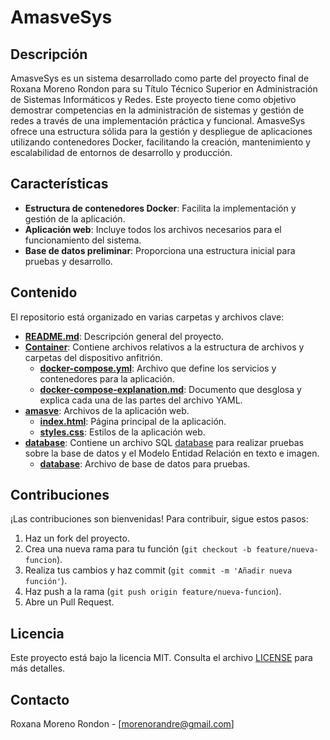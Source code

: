# AmasveSys

## Descripción

AmasveSys es un sistema desarrollado como parte del proyecto final de Roxana Moreno Rondon para su Título Técnico Superior en Administración de Sistemas Informáticos y Redes. Este proyecto tiene como objetivo demostrar competencias en la administración de sistemas y gestión de redes a través de una implementación práctica y funcional. AmasveSys ofrece una estructura sólida para la gestión y despliegue de aplicaciones utilizando contenedores Docker, facilitando la creación, mantenimiento y escalabilidad de entornos de desarrollo y producción.

## Características

- **Estructura de contenedores Docker**: Facilita la implementación y gestión de la aplicación.
- **Aplicación web**: Incluye todos los archivos necesarios para el funcionamiento del sistema.
- **Base de datos preliminar**: Proporciona una estructura inicial para pruebas y desarrollo.

## Contenido

El repositorio está organizado en varias carpetas y archivos clave:

- **[README.md](README.md)**: Descripción general del proyecto.
- **[Container](Container/)**: Contiene archivos relativos a la estructura de archivos y carpetas del dispositivo anfitrión.
  - **[docker-compose.yml](Container/docker-compose.yaml)**: Archivo que define los servicios y contenedores para la aplicación.
  - **[docker-compose-explanation.md](Container/docker_compose-parts.md)**: Documento que desglosa y explica cada una de las partes del archivo YAML.
- **[amasve](amasve/)**: Archivos de la aplicación web.
  - **[index.html](amasve/login.php)**: Página principal de la aplicación.
  - **[styles.css](amasve/css/style.css)**: Estilos de la aplicación web.
- **[database](database/)**: Contiene un archivo SQL [database](database/amasve.sql) para realizar pruebas sobre la base de datos y el Modelo Entidad Relación en texto e imagen.
  - **[database](database/amasve.sql)**: Archivo de base de datos para pruebas.



## Contribuciones

¡Las contribuciones son bienvenidas! Para contribuir, sigue estos pasos:

1. Haz un fork del proyecto.
2. Crea una nueva rama para tu función (`git checkout -b feature/nueva-funcion`).
3. Realiza tus cambios y haz commit (`git commit -m 'Añadir nueva función'`).
4. Haz push a la rama (`git push origin feature/nueva-funcion`).
5. Abre un Pull Request.

## Licencia

Este proyecto está bajo la licencia MIT. Consulta el archivo [LICENSE](LICENSE) para más detalles.

## Contacto

Roxana Moreno Rondon - [morenorandre@gmail.com]
